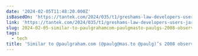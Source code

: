 ```yaml
---
date: '2024-02-05T11:48:20.000Z'
isBasedOn: 'https://tantek.com/2024/035/t1/greshams-law-developers-users-jargon'
link: 'https://tantek.com/2024/035/t1/greshams-law-developers-users-jargon'
slug: 2024-02-05-similar-to-paulgrahamcom-paulgmasto-paulgs-2008-observation-about
tags:
  - tech
title: 'Similar to @paulgraham.com (@paulg@mas.to @paulg)’s 2008 observation about '
---
```



